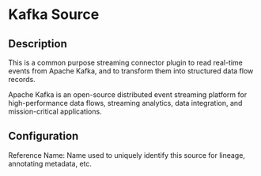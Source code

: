 
# Kafka Source

Description
---
This is a common purpose streaming connector plugin to read real-time events from Apache Kafka, 
and to transform them into structured data flow records.

Apache Kafka is an open-source distributed event streaming platform for high-performance data flows, 
streaming analytics, data integration, and mission-critical applications.

Configuration
---
Reference Name: Name used to uniquely identify this source for lineage, annotating metadata, etc.